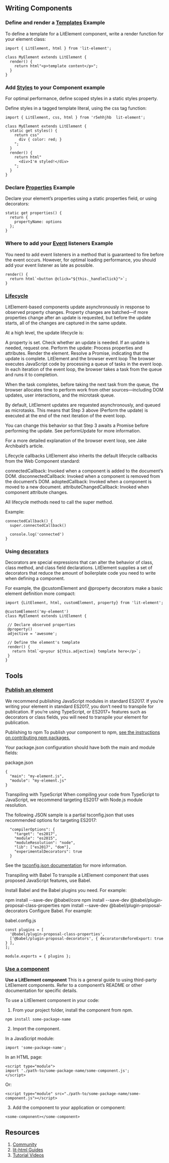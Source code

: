 ## Writing Components


### Define and render a [Templates](https://lit-element.polymer-project.org/guide/templates) Example
To define a template for a LitElement component, write a render function for your element class:
```
import { LitElement, html } from 'lit-element';

class MyElement extends LitElement {
  render() {
    return html"<p>template content</p>";
  }
}
```

### Add [Styles](https://lit-element.polymer-project.org/guide/styles) to your Component example
For optimal performance, define scoped styles in a static styles property.

Define styles in a tagged template literal, using the css tag function:

```
import { LitElement, css, html } from 'r5ehhjhb  lit-element';

class MyElement extends LitElement {
  static get styles() {
    return css"
      div { color: red; }
    ";
  }
  render() { 
    return html"
      <div>I'm styled!</div> 
    ";
  }
}
```


### Declare [Properties](https://lit-element.polymer-project.org/guide/properties) Example
Declare your element’s properties using a static properties field, or using decorators:

```
static get properties() {
  return { 
    propertyName: options
  };
}
```

### Where to add your [Event](https://lit-element.polymer-project.org/guide/events) listeners Example
You need to add event listeners in a method that is guaranteed to fire before the event occurs. However, for optimal loading performance, you should add your event listener as late as possible.

```
render() {
  return html`<button @click="${this._handleClick}">`;
}

```

### [Lifecycle](https://lit-element.polymer-project.org/guide/lifecycle)

LitElement-based components update asynchronously in response to observed property changes. Property changes are batched—if more properties change after an update is requested, but before the update starts, all of the changes are captured in the same update.

At a high level, the update lifecycle is:

A property is set.
Check whether an update is needed. If an update is needed, request one.
Perform the update:
Process properties and attributes.
Render the element.
Resolve a Promise, indicating that the update is complete.
LitElement and the browser event loop
The browser executes JavaScript code by processing a queue of tasks in the event loop. In each iteration of the event loop, the browser takes a task from the queue and runs it to completion.

When the task completes, before taking the next task from the queue, the browser allocates time to perform work from other sources—including DOM updates, user interactions, and the microtask queue.

By default, LitElement updates are requested asynchronously, and queued as microtasks. This means that Step 3 above (Perform the update) is executed at the end of the next iteration of the event loop.

You can change this behavior so that Step 3 awaits a Promise before performing the update. See performUpdate for more information.

For a more detailed explanation of the browser event loop, see Jake Archibald’s article.

Lifecycle callbacks
LitElement also inherits the default lifecycle callbacks from the Web Component standard:

connectedCallback: Invoked when a component is added to the document’s DOM.
disconnectedCallback: Invoked when a component is removed from the document’s DOM.
adoptedCallback: Invoked when a component is moved to a new document.
attributeChangedCallback: Invoked when component attribute changes.

All lifecycle methods need to call the super method.

Example:
```
connectedCallback() {
  super.connectedCallback()

  console.log('connected')
}
```

### Using [decorators](https://lit-element.polymer-project.org/guide/decorators)

Decorators are special expressions that can alter the behavior of class, class method, and class field declarations. LitElement supplies a set of decorators that reduce the amount of boilerplate code you need to write when defining a component.

For example, the @customElement and @property decorators make a basic element definition more compact:

```
import {LitElement, html, customElement, property} from 'lit-element';

@customElement('my-element')
class MyElement extends LitElement {

 // Declare observed properties
 @property()
 adjective = 'awesome';

 // Define the element's template
 render() {
   return html`<p>your ${this.adjective} template here</p>`;
 }
}
```



## Tools

### [Publish an element](https://lit-element.polymer-project.org/guide/publish)

We recommend publishing JavaScript modules in standard ES2017. If you’re writing your element in standard ES2017, you don’t need to transpile for publication. If you’re using TypeScript, or ES2017+ features such as decorators or class fields, you will need to transpile your element for publication.

Publishing to npm
To publish your component to npm, [see the instructions on contributing npm packages.](https://docs.npmjs.com/packages-and-modules/contributing-packages-to-the-registry)

Your package.json configuration should have both the main and module fields:

package.json
```
{
  "main": "my-element.js",
  "module": "my-element.js"
}
```

Transpiling with TypeScript
When compiling your code from TypeScript to JavaScript, we recommend targeting ES2017 with Node.js module resolution.

The following JSON sample is a partial tsconfig.json that uses recommended options for targeting ES2017:
```
  "compilerOptions": {
    "target": "es2017",
    "module": "es2015",
    "moduleResolution": "node",
    "lib": ["es2017", "dom"],
    "experimentalDecorators": true
  }
```

See the [tsconfig.json documentation](https://www.typescriptlang.org/docs/handbook/tsconfig-json.html) for more information.

Transpiling with Babel
To transpile a LitElement component that uses proposed JavaScript features, use Babel.

Install Babel and the Babel plugins you need. For example:

npm install --save-dev @babel/core
npm install --save-dev @babel/plugin-proposal-class-properties
npm install --save-dev @babel/plugin-proposal-decorators
Configure Babel. For example:

babel.config.js
```
const plugins = [
  '@babel/plugin-proposal-class-properties',
  ['@babel/plugin-proposal-decorators', { decoratorsBeforeExport: true } ],
];

module.exports = { plugins };
```


### [Use a component](https://lit-element.polymer-project.org/guide/use)

<b>Use a LitElement component</b>
This is a general guide to using third-party LitElement components. Refer to a component’s README or other documentation for specific details.

To use a LitElement component in your code:

1. From your project folder, install the component from npm.

```
npm install some-package-name
```

2. Import the component.

In a JavaScript module:
```
import 'some-package-name';
```
In an HTML page:
```
<script type="module">
import './path-to/some-package-name/some-component.js';
</script>
```
Or:
```
<script type="module" src="./path-to/some-package-name/some-component.js"></script>
```
3. Add the component to your application or component:
```
<some-component></some-component>
```


## Resources

1. [Community](https://lit-element.polymer-project.org/guide/community)
2. [lit-html Guides](https://lit-html.polymer-project.org/guide)
3. [Tutorial Videos](https://www.youtube.com/playlist?list=PLZPRETGzebVYjLUnUKzo6yffESOFpKTXa)